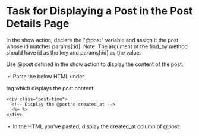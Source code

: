 # Task for Displaying a Post in the Post Details Page

In the show action, declare the "@post" variable and assign it the post whose id matches params[:id].
Note:
The argument of the find_by method should have id as the key and params[:id] as the value.

Use @post defined in the show action to display the content of the post.

・ Paste the below HTML under <p> tag which displays the post content. 
```
<div class="post-time">
  <!-- Display the @post's created_at -->
  <%= %>
</div>  
```
・ In the HTML you've pasted, display the created_at column of @post.
